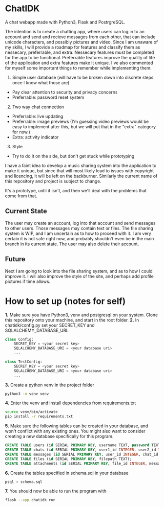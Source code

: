 # ChatIDK
A chat webapp made with Python3, Flask and PostrgreSQL.

The intention is to create a chatting app, where users can log in to an account and send and recieve messages from each other, that can include unicode characters, and possibly pictures and video.
Since I am unaware of my skills, I will provide a roadmap for features and classify them as nessecary, preferrable, and extra. Nessecary features must be completed for the app to be functional. 
Preferrable features improve the quality of life of the application and extra features make it unique. I've also commented for myself some important things to remember while implementing them.
1. Simple user database (will have to be broken down into discrete steps once I know what those are)
  - Pay clear attention to security and privacy concerns
  - Preferrable: password reset system
2. Two way chat connection
  - Preferrable: live updating
  - Preferrable: image previews (I'm guessing video previews would be easy to implement after this, but we will put that in the "extra" category for now.)
  - Extra: activity indicator
3. Style
  - Try to do it on the side, but don't get stuck while prototyping

I have a faint idea to develop a music sharing system into the application to make it unique, but since that will most likely lead to issues with copyright and licencing, it will be left on the backburner.
Similarly the current name of this repository and project is subject to change.

It's a prototype, until it isn't, and then we'll deal with the problems that come from that.

## Current State
The user may create an account, log into that account and send messages to other users. Those messages may contain text or files. The file sharing system is WIP, and I am uncertain as to how to proceed with it. I am very certain it is not safe right now, and probably shouldn't even be in the main branch in its current state. The user may also delete their account.

## Future
Next I am going to look into the file sharing system, and as to how I could improve it. I will also improve the style of the site, and perhaps add profile pictures if time allows.

# How to set up (notes for self)
**1.** Make sure you have Python3, venv and postgresql on your system. Clone this repository onto your machine, and start in the root folder.
**2.** In chatidk/config.py set your SECRET_KEY and SQLALCHEMY_DATABASE_URI.
```python
class Config:
    SECRET_KEY = <your secret key> 
    SQLALCHEMY_DATABASE_URI = <your database uri>
    ...

class TestConfig:
    SECRET_KEY = <your secret key>
    SQLALCHEMY_DATABASE_URI = <your database uri>
    ...
```
**3.** Create a python venv in the project folder
```bash
python3 -m venv venv
```
**4.** Enter the venv and install dependencies from requirements.txt
```bash
source venv/bin/activate
pip install -r requirements.txt
```
**5.** Make sure the following tables can be created in your database, and won't conflict with any existing ones. You might also want to consider creating a new database specifically for this program.
```sql
CREATE TABLE users (id SERIAL PRIMARY KEY, username TEXT, password TEXT, visible BOOLEAN);
CREATE TABLE chats (id SERIAL PRIMARY KEY, user1_id INTEGER, user2_id INTEGER);
CREATE TABLE messages (id SERIAL PRIMARY KEY, user_id INTEGER, chat_id INTEGER, content TEXT, created_at TIMESTAMP);
CREATE TABLE files (id SERIAL PRIMARY KEY, filepath TEXT);
CREATE TABLE attachments (id SERIAL PRIMARY KEY, file_id INTEGER, message_id INTEGER);
```
**6.** Create the tables specified in schema.sql in your database
```bash
psql < schema.sql
```
**7.** You should now be able to run the program with
```bash
flask --app chatidk run
```
